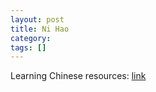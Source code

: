 ```yaml
---
layout: post
title: Ni Hao
category: 
tags: []
---
```



Learning Chinese resources: [link][]

  [link]: http://www.csulb.edu/~txie/online.htm
